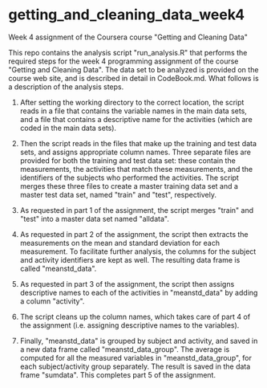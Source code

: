 # getting_and_cleaning_data_week4
Week 4 assignment of the Coursera course "Getting and Cleaning Data"

This repo contains the analysis script "run_analysis.R" that performs the required steps for the week 4 programming assignment of the course "Getting and Cleaning Data". The data set to be analyzed is provided on the course web site, and is described in detail in CodeBook.md. What follows is a description of the analysis steps.

1. After setting the working directory to the correct location, the script reads in a file that contains the variable names in the main data sets, and a file that contains a descriptive name for the activities (which are coded in the main data sets).

2. Then the script reads in the files that make up the training and test data sets, and assigns appropriate column names. Three separate files are provided for both the training and test data set: these contain the measurements, the activities that match these measurements, and the identifiers of the subjects who performed the activities. The script merges these three files to create a master training data set and a master test data set, named "train" and "test", respectively. 

3. As requested in part 1 of the assignment, the script merges "train" and "test" into a master data set named "alldata". 

4. As requested in part 2 of the assignment, the script then extracts the measurements on the mean and standard deviation for each measurement. To facilitate further analysis, the columns for the subject and activity identifiers are kept as well. The resulting data frame is called "meanstd_data".

5. As requested in part 3 of the assignment, the script then assigns descriptive names to each of the activities in "meanstd_data" by adding a column "activity".

6. The script cleans up the column names, which takes care of part 4 of the assignment (i.e. assigning descriptive names to the variables). 

7. Finally, "meanstd_data" is grouped by subject and activity, and saved in a new data frame called "meanstd_data_group". The average is computed for all the measured variables in "meanstd_data_group", for each subject/activity group separately. The result is saved in the data frame "sumdata". This completes part 5 of the assignment.
